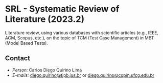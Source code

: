 # SRL - Systematic Review of Literature (2023.2) 

Literature review, using various databases with scientific articles (e.g., IEEE, ACM, Scopus, etc.), on the topic of TCM (Test Case Management) in MBT (Model Based Tests).

## Contact

* *Person:* Carlos Diego Quirino Lima
* *E-mails:* diego.quirino@tjpb.jus.br or diego.quirino@copin.ufcg.edu.br
